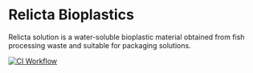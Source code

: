 # Relicta Bioplastics

Relicta solution is a water-soluble bioplastic material obtained from fish processing waste and suitable for packaging solutions.

[![CI Workflow](https://github.com/colis/relicta/actions/workflows/ci.yml/badge.svg?event=push)](https://github.com/colis/relicta/actions/workflows/ci.yml)
